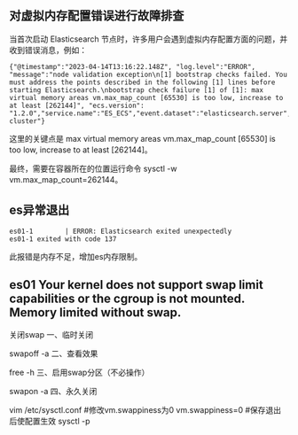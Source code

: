 ## 对虚拟内存配置错误进行故障排查
当首次启动 Elasticsearch 节点时，许多用户会遇到虚拟内存配置方面的问题，并收到错误消息，例如：
```
{"@timestamp":"2023-04-14T13:16:22.148Z", "log.level":"ERROR", "message":"node validation exception\n[1] bootstrap checks failed. You must address the points described in the following [1] lines before starting Elasticsearch.\nbootstrap check failure [1] of [1]: max virtual memory areas vm.max_map_count [65530] is too low, increase to at least [262144]", "ecs.version": "1.2.0","service.name":"ES_ECS","event.dataset":"elasticsearch.server","process.thread.name":"main","log.logger":"org.elasticsearch.bootstrap.Elasticsearch","elasticsearch.node.name":"es01","elasticsearch.cluster.name":"docker-cluster"}
```
这里的关键点是 max virtual memory areas vm.max_map_count [65530] is too low, increase to at least [262144]。

最终，需要在容器所在的位置运行命令 sysctl -w vm.max_map_count=262144。

## es异常退出

```
es01-1        | ERROR: Elasticsearch exited unexpectedly
es01-1 exited with code 137    
```
此报错是内存不足，增加es内存限制。
## es01 Your kernel does not support swap limit capabilities or the cgroup is not mounted. Memory limited without swap.
关闭swap
一、临时关闭

swapoff -a
二、查看效果

free -h
三、启用swap分区（不必操作）

swapon -a
四、永久关闭

vim /etc/sysctl.conf
#修改vm.swappiness为0
vm.swappiness=0
#保存退出后使配置生效
sysctl -p